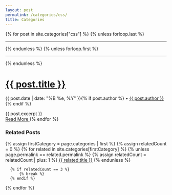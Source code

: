 ```yaml
---
layout: post
permalink: /categories/css/
title: Categories
---
```


  {% for post in site.categories["css"] %}
  {% unless forloop.last %}<hr>{% endunless %}
      {% unless forloop.first %}<hr>{% endunless %}
      <h1>
          <a href="{{ site.baseurl }}{{ post.url }}">{{ post.title }}</a>
      </h1>
      <div>
        <p class="post_date">{{ post.date | date: "%B %e, %Y" }}{% if post.author %} • <a href="https://omeans-team.github.io">{{ post.author }}</a>{% endif %}</p>
      </div>
      <div class="entry">
        {{ post.excerpt }}
      </div>
      <a href="{{ site.baseurl }}{{ post.url }}" class="read-more">
          Read More
      </a>
  {% endfor %}


<div class="related">
  <h3>Related Posts</h3>
  {% assign firstCategory = page.categories | first %}
  {% assign relatedCount = 0 %}
  {% for related in site.categories[firstCategory] %}
      {% unless page.permalink == related.permalink %}
          {% assign relatedCount = relatedCount | plus: 1 %}
          <a href="{{related.permalink}}">{{ related.title }}</a>
      {% endunless %}

      {% if relatedCount == 3 %}
          {% break %}
      {% endif %}
  {% endfor %}
</div>
